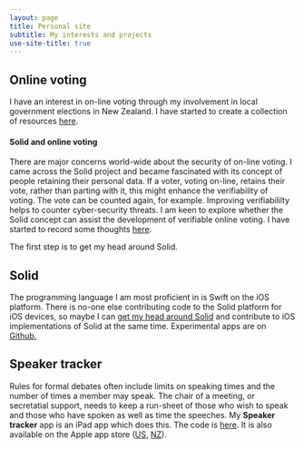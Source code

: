 ```yaml
---
layout: page
title: Personal site
subtitle: My interests and projects
use-site-title: true
---
```


## Online voting
I have an interest in on-line voting through my involvement in local government elections in New Zealand. I have started to create a collection of resources [here](Online-voting/).
#### Solid and online voting
There are major concerns world-wide about the security of on-line voting.  I came across the Solid project and became fascinated with its concept of people retaining their personal data. If a voter, voting on-line, retains their vote, rather than parting with it, this might enhance the verifiability of voting. The vote can be counted again, for example. Improving verifiabililty helps to counter cyber-security threats. I am keen to explore whether the Solid concept can assist the development of verifiable online voting.  I have started to record some thoughts [here](Solid-voting/).

The first step is to get my head around Solid.

## Solid
The programming language I am most proficient in is Swift on the iOS platform.  There is no-one else contributing code to the Solid platform for iOS devices, so maybe I can [get my head around Solid](Solid/) and contribute to iOS implementations of Solid at the same time.  Experimental apps are on [Github.](https://github.com/wrmack?utf8=✓&tab=repositories&q=solid)

## Speaker tracker
Rules for formal debates often include limits on speaking times and the number of times a member may speak.  The chair of a meeting, or secretatial support, needs to keep a run-sheet of those who wish to speak and those who have spoken as well as time the speeches. My **Speaker tracker** app is an iPad app which does this. The code is [here](https://github.com/wrmack/SpeakerTracker).  It is also available on the Apple app store ([US](https://itunes.apple.com/us/app/speaker-tracker/id1141784629?mt=8), [NZ](https://itunes.apple.com/nz/app/speaker-tracker/id1141784629?mt=8)).  

